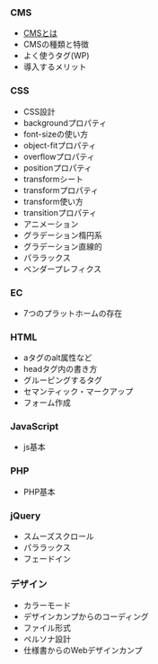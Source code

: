 ### CMS
- [CMSとは]()
- CMSの種類と特徴
- よく使うタグ(WP)
- 導入するメリット

### CSS
- CSS設計
- backgroundプロパティ
- font-sizeの使い方
- object-fitプロパティ
- overflowプロパティ
- positionプロパティ
- transformシート
- transformプロパティ
- transform使い方
- transitionプロパティ
- アニメーション
- グラデーション楕円系
- グラデーション直線的
- パララックス
- ベンダープレフィクス

### EC
- 7つのプラットホームの存在

### HTML
- aタグのalt属性など
- headタグ内の書き方
- グルーピングするタグ
- セマンティック・マークアップ
- フォーム作成

### JavaScript
- js基本

### PHP
- PHP基本

### jQuery
- スムーズスクロール
- パララックス
- フェードイン

### デザイン
- カラーモード
- デザインカンプからのコーディング
- ファイル形式
- ペルソナ設計
- 仕様書からのWebデザインカンプ

